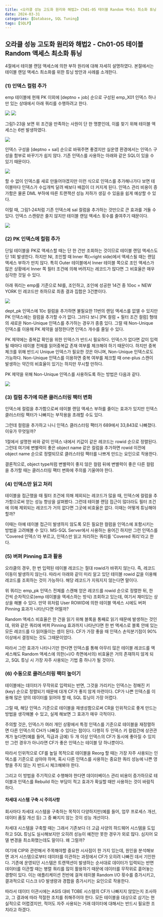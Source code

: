 ```yaml
---
title: <오라클 성능 고도화 원리와 해법2> Ch01-05 테이블 Random 액세스 최소화 튜닝
date: 2024-03-31
categories: [Database, SQL Tuning]
tags: [SQLP]
---
```


## 오라클 성능 고도화 원리와 해법2 - Ch01-05 테이블 Random 액세스 최소화 튜닝

4절에서 테이블 랜덤 액세스에 의한 부하 원리에 대해 자세히 설명하였다. 본절에서는 테이블 랜덤 액세스 최소화를 위한 튜닝 방안과 사례를 소개한다.

### (1) 인덱스 컬럼 추가

emp 테이블에 현재 PK 이외에 [deptno + job] 순으로 구성된 emp_X01 인덱스 하나만 있는 상태에서 아래 쿼리를 수행하려고 한다.

![](/assets/images/sqlp/sqlp2-01-05-1-sql1-1.png)
![](/assets/images/sqlp/sqlp2-01-05-1-sql1-2.png)

그림1-23을 보면 위 조건을 만족하는 사원이 단 한 명뿐인데, 이를 찾기 위해 테이블 액세스는 6번 발생하였다.

![](/assets/images/sqlp/sqlp2-01-05-1-img1-23.png)

인덱스 구성을 [deptno + sal] 순으로 바꿔주면 좋겠지만 실운영 환경에서는 인덱스 구성을 함부로 바꾸기가 쉽지 않다. 기존 인덱스를 사용하는 아래와 같은 SQL이 있을 수 있기 때문이다.

![](/assets/images/sqlp/sqlp2-01-05-1-sql2.png)

할 수 없이 인덱스를 새로 만들어야겠지만 이런 식으로 인덱스를 추가해나가다 보면 테이블마다 인덱스가 수십개씩 달려 배보다 배꼽이 더 커지게 된다. 인덱스 관리 비용이 증가함은 물론 DML 부하에 따른 트랜잭션 성능 저하가 생길 수 있음을 쉽게 예상할 수 있다.

이럴 때, 그림1-24처럼 기존 인덱스에 sal 컬럼을 추가하는 것만으로 큰 효과를 거둘 수 있다. 인덱스 스캔량은 줄지 않지만 테이블 랜덤 액세스 횟수를 줄여주기 때문이다.

![](/assets/images/sqlp/sqlp2-01-05-1-img1-24.png)

### (2) PK 인덱스에 컬럼 추가

단일 테이블을 PK로 액세스할 때는 단 한 건만 조회하는 것이므로 테이블 랜덤 액세스도 단 1회 발생한다. 하지만 NI, 조인할 때 Inner 쪽(=right side)에서 액세스될 때는 랜덤 액세스 부하가 만치 않다. 특히 Outer 테이블에서 Inner 테이블 쪽으로 조인 액세스가 많은 상황에서 Inner 쪽 필터 조건에 의해 버려지는 레코드가 많다면 그 비효율은 매우 심각한 것일 수 있다.

아래 쿼리는 emp를 기준으로 NI를, 조인하고, 조인에 성공한 14건 중 10oc = NEW YORK 인 레코드만 취하므로 최종 결과 집합은 3건뿐이다.

![](/assets/images/sqlp/sqlp2-01-05-2-sql1.png)

dept_pk 인덱스에 10c 컬럼을 추가하면 불필요한 11번의 랜덤 액세스를 없앨 수 있지만 PK 인덱스에는 컬럼을 추가할 수가 없다. 그러다 보니 [PK 컬럼 + 필터 조건 컬럼] 형태의 새로운 Non-Unique 인덱스를 추가하는 경우가 종종 있다. 그럴 때 Non-Unique 인덱스를 이용해 PK 제약을 설정한다면 인덱스 개수를 줄일 수 있다.

PK 제약에는 중복값 확인을 위한 인덱스가 반드시 필요하다. 인덱스가 없다면 값이 입력될 때마다 테이블 전체를 읽어중복값 존재 여부를 체크해야 하기 때문이다. 하지만 중복 체크를 위해 반드시 Unique 인덱스가 필요한 것은 아니며, Non-Unique 인덱스로도 가능하다. Non-Unique 인덱스를 이용하면 중복 여부를 체크할 때 one-plus 스캔이 발생하는 약간의 비효율이 있기는 하지만 무시할 만하다.

PK 제약을 위해 Non-Unique 인덱스를 사용하도록 하는 방법은 다음과 같다.

![](/assets/images/sqlp/sqlp2-01-05-2-sql2.png)

### (3) 컬럼 추가에 따른 클러스터링 팩터 변화

인덱스에 컬럼을 추가함으로써 테이블 랜덤 액세스 부하를 줄이는 효과가 있지만 인덱스 클러스터링 팩터가 나빠지는 부작용을 초래할 수도 있다.

그런데 컬럼을 추가하고 나니 인덱스 클러스터링 팩터가 689에서 33,843로 나빠졌다. 이유가 무엇일까?

1절에서 설명한 바와 같이 인덱스 내에서 키값이 같은 레코드는 rowid 순으로 정렬된다. 그런데 여기에 변별력이 좋은 object name 같은 컬럼을 추가하면 rowid 이전에 object name 순으로 정렬되므로 클러스터링 팩터를 나쁘게 만드는 요인으로 작용한다.

결론적으로, object type처럼 변별력이 좋지 않은 컬럼 뒤에 변별력이 좋은 다른 컬럼을 추가할 때는 클러스터링 팩터 변화에 주의를 기울여야 한다.

### (4) 인덱스만 읽고 처리

테이블을 접근했을 때 필터 조건에 의해 제외되는 레코드가 많을 때, 인덱스에 컬럼을 추가함으로써 얻는 성능 향상을 살펴봤다. 그런데 테이블 랜덤 접근이 많더라도 필터 조건에 의해 제외되는 레코드가 거의 없다면 그곳에 비효율은 없다. 이때는 어떻게 튜닝해야 할까?

이때는 아예 테이블 접근이 발생하지 않도록 모든 필요한 컬럼을 인덱스에 포함시키는 방법을 고려해볼 수 있다. MS-SQL Server에서 사용하는 용어긴 하지만 그런 인덱스를 'Covered 인덱스'라 부르고, 인덱스만 읽고 처리하는 쿼리를 'Covered 쿼리'라고 한다.

### (5) 버퍼 Pinning 효과 활용

오라클의 경우, 한 번 입력된 테이블 레코드는 절대 rowid가 바뀌지 않는다. 즉, 레코드 이동이 발생하지 않는다. 따라서 아래와 같이 미리 알고 있던 테이블 rowid 값을 이용해 레코드를 조회하는 것이 가능하다. 해당 레코드가 지워지지 않는다면 말이다.

위 쿼리는 emp_pk 인덱스 전체를 스캔해 얻은 레코드를 rowid 순으로 정렬한 뒤, 한 건씩 순차적으로(emp 테이블을 액세스하는 방식) 조회하고 있는데, 여기서 재미있는 상상을 해볼 수 있다. 만약 위처럼 User ROWID에 의한 테이블 액세스 시에도 버퍼 Pinning 효과가 나타난다면 어떨까?

Random 액세스 비효율은 한 건을 읽기 위해 블록을 통째로 읽기 때문에 발생하는 것인데, 위와 같은 쿼리에 버퍼 Pinning 효과까지 나타난다면 한 번 액세스로 블록 안에 있는 모든 레코드를 다 읽어들이는 셈이 된다. CF가 가장 좋을 때 인덱스 손익분기점이 90% 이상에서 결정되는 것도 그때문이었다.

따라서 그런 효과가 나타나기만 한다면 인덱스를 통해 아무리 많은 테이블 레코드를 액세스해도 Random 액세스에 의한(=I/O 측면에서의) 비효율은 거의 존재하지 않게 되고, SQL 튜닝 시 가장 자주 사용되는 기법 중 하나가 될 것이다.

### (6) 수동으로 클러스터링 팩터 높이기

테이블에는 데이터가 무작위로 입력되는 반면, 그것을 가리키는 인덱스는 정해진 키(key) 순으로 정렬되기 때문에 대개 CF가 좋지 않게 마련이다. CP가 나쁜 인덱스를 이용해 많은 양의 데이터를 읽어야 할 때, SQL 튜닝이 가장 어렵다.

그럴 때, 해당 인덱스 기준으로 테이블을 재생성함으로써 CR을 인위적으로 좋게 만드는 방법을 생각해볼 수 있고, 실제 해보면 그 효과가 매우 극적이다.

주의할 것은, 인덱스가 여러 개인 상황에서 특정 인덱스를 기준으로 테이블을 재정렬하면 다른 인덱스의 CH가 나빠질 수 있다는 점이다. 다행히 두 인덱스 키 컬럼간에 상관관계가 높다면(예를 들어, 직급과 금예) 두 개 이상 인덱스의 CF가 동시에 좋아질 수 있지만 그런 경우가 아니라면 CF가 좋은 인덱스는 테이블 당 하나뿐이다.

따라서 인위적으로 CF를 높일 목적으로 테이블을 Reorg 할 때는 가장 자주 사용되는 인덱스를 기준으로 삼아야 하며, 혹시 다른 인덱스를 사용하는 중요한 쿼리 성능에 나쁜 영향을 주지 않는 지 반드시 체크해봐야 한다.

그리고 이 방법을 주기적으로 수행해야 한다면 데이터베이스 관리 비용이 증가하므로 테이블과 인덱스를 Rebuild 하는 부담이 적고 효과가 확실할 때만 사용하는 것이 바람직하다.

#### 차세대 시스템 구축 시 주의사항

회사마다 차세대 시스템을 구축하는 목적이 다양하지만(예를 들어, 업무 프로세스 개선, 데이터 품질 개선 등) 그 중 빠지지 않는 것이 성능 개선이다.

차세대 시스템을 구축할 때는 그래서 기존보다 더 고급 사양의 하드웨어 시스템을 도입하고 SQL 튜닝도 실시해보지만 오히려 성능이 예전만 못한 경우가 외로 많다. 심지어 모델 변경을 최소화했는데도 말이다. 왜 그럴까?

여기에 CIP와 관련해서 주목해야할 중요한 시사점이 한 가지 있는데, 원인을 분석해보면 과거 시스템으로부터 데이터를 이관하는 과정에서 CF가 오히려 나빠진 데서 기인한다. 기존에 운영되던 시스템은 트랜잭션이 발생하는 순서대로 데이터가 입력되는 반면 데이터를 이관할 때는 병렬 쿼리를 많이 활용하기 때문에 데이터를 무작위로 흩어놓는 경향이 있다. 이는 애플리케이션 전반에 걸쳐 테이블 Random I/O 횟수를 증가시키고, 결과적으로 디스크 I/O 발생량과 경합을 증가시키는 요인으로 작용한다.

따라서 데이터 이관시에는 ASIS 대비 TOBE 시스템의 CF가 나빠지지 않았는지 조사하고, 그 결과에 따라 적절한 조치를 취해주어야 한다. 모든 테이블을 대상으로 삼기는 현실적으로 어렵겠지만, 적어도 자주 사용되는 거래 데이터에 대해서는 반드시 필요한 조치라고 하겠다.
